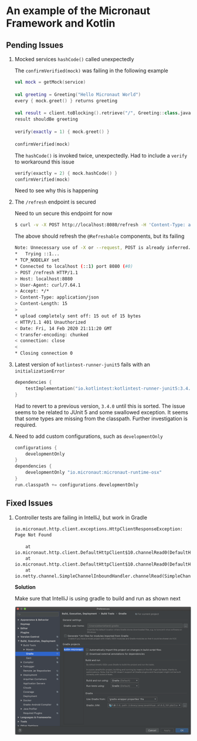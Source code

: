 # An example of the Micronaut Framework and Kotlin

## Pending Issues

1. Mocked services `hashCode()` called unexpectedly

    The `confirmVerified(mock)` was failing in the following example
        
    ```kotlin
    val mock = getMock(service)
    
    val greeting = Greeting("Hello Micronaut World")
    every { mock.greet() } returns greeting
    
    val result = client.toBlocking().retrieve("/", Greeting::class.java)
    result shouldBe greeting
    
    verify(exactly = 1) { mock.greet() }
    
    confirmVerified(mock)
    ```

    The `hashCode()` is invoked twice, unexpectedly.  Had to include a `verify` to workaround this issue

    ```kotlin
    verify(exactly = 2) { mock.hashCode() }
    confirmVerified(mock)
    ```

    Need to see why this is happening

1. The `/refresh` endpoint is secured

    Need to un secure this endpoint for now

    ```bash
    $ curl -v -X POST http://localhost:8080/refresh -H 'Content-Type: application/json' -d '{"force": true}' 
    ```
    
    The above should refresh the `@Refreshable` components, but its failing
    
    ```bash
    Note: Unnecessary use of -X or --request, POST is already inferred.
    *   Trying ::1...
    * TCP_NODELAY set
    * Connected to localhost (::1) port 8080 (#0)
    > POST /refresh HTTP/1.1
    > Host: localhost:8080
    > User-Agent: curl/7.64.1
    > Accept: */*
    > Content-Type: application/json
    > Content-Length: 15
    >
    * upload completely sent off: 15 out of 15 bytes
    < HTTP/1.1 401 Unauthorized
    < Date: Fri, 14 Feb 2020 21:11:20 GMT
    < transfer-encoding: chunked
    < connection: close
    <
    * Closing connection 0
    ```

1. Latest version of `kotlintest-runner-junit5` fails with an `initializationError`

    ```kotlin
    dependencies {
        testImplementation("io.kotlintest:kotlintest-runner-junit5:3.4.2")
    }
    ```

    Had to revert to a previous version, `3.4.0` until this is sorted.  The issue seems to be related to JUnit 5 and some swallowed exception.  It seems that some types are missing from the classpath.  Further investigation is required.

1. Need to add custom configurations, such as `developmentOnly`

    ```gradle
    configurations {
        developmentOnly
    }
    dependencies {
        developmentOnly "io.micronaut:micronaut-runtime-osx"
    }
    run.classpath += configurations.developmentOnly
    ```

## Fixed Issues

1. Controller tests are failing in IntelliJ, but work in Gradle

    ```
    io.micronaut.http.client.exceptions.HttpClientResponseException: Page Not Found
    
    	at io.micronaut.http.client.DefaultHttpClient$10.channelRead0(DefaultHttpClient.java:1791)
    	at io.micronaut.http.client.DefaultHttpClient$10.channelRead0(DefaultHttpClient.java:1709)
    	at io.netty.channel.SimpleChannelInboundHandler.channelRead(SimpleChannelInboundHandler.java:99)
    ```

    **Solution**
    
    Make sure that IntelliJ is using gradle to build and run as shown next
    
    ![IntelliJ use gradle to build and run](./docs/images/IntelliJ%20use%20gradle%20to%20build%20and%20run.png "IntelliJ use gradle to build and run")


